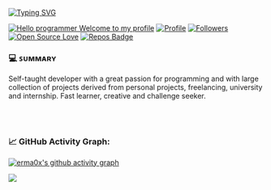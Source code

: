 [![Typing SVG](https://readme-typing-svg.herokuapp.com?color=%2336BCF7&center=true&vCenter=true&width=600&lines=Hi+there+🤙,+I+am+erma0x;+Welcome!;Over+2+years+of+programming+experience;Live+in+Italy;Always+learning+new+things+;Machine+learning+enthusiast+and+Back-end+Developer)](https://git.io/typing-svg)

[![Hello programmer Welcome to my profile](https://img.shields.io/badge/Hello_Developers-Welcome-gold.svg?style=flat&logo=github)](https://github.com/asliddinxanov) [![Profile](https://Visitor-badge.glitch.me/badge?page_id=erma0x.profileviews-badge)](https://github.com/erma0x) [![Followers](https://img.shields.io/github/followers/erma0x?style=social)](https://github.com/erma0x?tab=followers) [![Open Source Love](https://badges.frapsoft.com/os/v2/open-source.svg?v=103)](https://github.com/erma0x) [![Repos Badge](https://badges.pufler.dev/repos/erma0x)](https://github.com/erma0x?tab=repositories)

### 💻 ꜱᴜᴍᴍᴀʀʏ
Self-taught developer with a great passion for programming
and with large collection of projects derived from personal projects, freelancing, university and internship.
Fast learner, creative and challenge seeker.


<br>
<br>


### 📈 GitHub Activity Graph:
[![erma0x's github activity graph](https://activity-graph.herokuapp.com/graph?username=erma0x&theme=react-dark)](https://github.com/erma0x/github-readme-activity-graph)

<img src="https://github-readme-streak-stats.herokuapp.com/?user=erma0x"></img>
